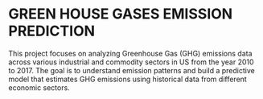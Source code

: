 # GREEN HOUSE GASES EMISSION PREDICTION
This project focuses on analyzing Greenhouse Gas (GHG) emissions data across various industrial and commodity sectors in US from the year 2010 to 2017. The goal is to understand emission patterns and build a predictive model that estimates GHG emissions using historical data from different economic sectors. 
